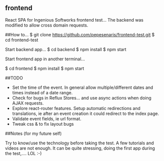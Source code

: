 ## frontend

React SPA for Ingenious Softworks frontend test...
The backend was modified to allow cross domain requests.

##How to...
$ git clone https://github.com/pepesenaris/frontend-test.git
$ cd frontend-test

Start backend app...
$ cd backend
$ npm install
$ npm start

Start frontend app in another terminal...

$ cd frontend
$ npm install
$ npm start


##TODO

- Set the time of the event. In general allow multiple/different dates and times instead of a date range.
- Check for bugs in Reflux Stores... and use async actions when doing AJAX requests.
- Explore react-router features. Setup automatic redirections and translations, ie after an event creation it could redirect to the index page.
- Validate event fields, ie url format.
- Tweak css & to fix layout bugs

##Notes (for my future self)

Try to know/use the technology before taking the test. A few  tutorials and videos are not enough. It can be quite stressing, doing the first app during the test,.... LOL :-)


